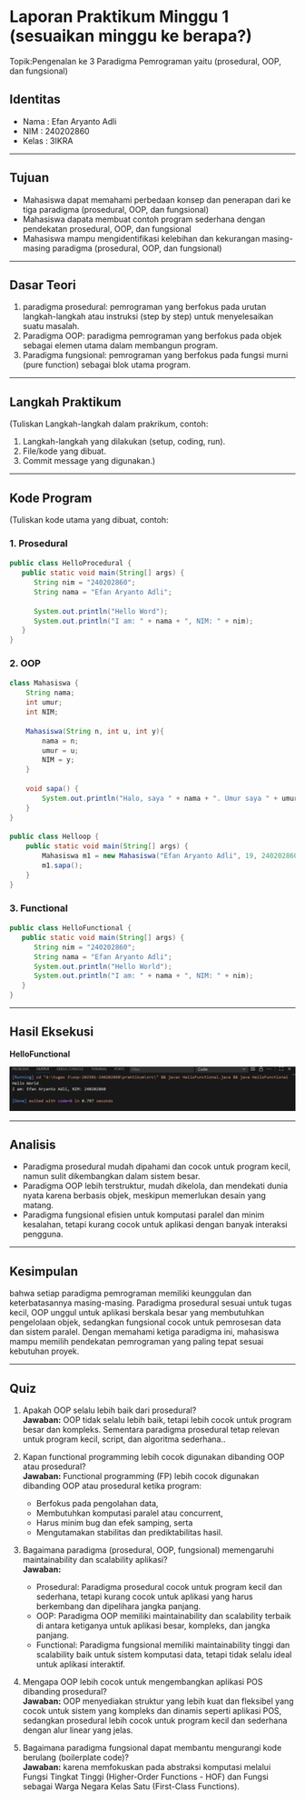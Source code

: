 # Laporan Praktikum Minggu 1 (sesuaikan minggu ke berapa?)
Topik:Pengenalan ke 3 Paradigma Pemrograman yaitu (prosedural, OOP, dan fungsional)

## Identitas
- Nama  : Efan Aryanto Adli
- NIM   : 240202860
- Kelas : 3IKRA

---

## Tujuan
- Mahasiswa dapat memahami perbedaan konsep dan penerapan dari ke tiga paradigma (prosedural, OOP, dan fungsional)
- Mahasiswa dapata membuat contoh program sederhana dengan pendekatan prosedural, OOP, dan fungsional
- Mahasiswa mampu mengidentifikasi kelebihan dan kekurangan masing-masing paradigma (prosedural, OOP, dan fungsional)

---

## Dasar Teori 
1. paradigma prosedural: pemrograman yang berfokus pada urutan langkah-langkah atau instruksi (step by step) untuk menyelesaikan suatu masalah.
2. Paradigma OOP: paradigma pemrograman yang berfokus pada objek sebagai elemen utama dalam membangun program.  
3. Paradigma fungsional: pemrograman yang berfokus pada fungsi murni (pure function) sebagai blok utama program.

---

## Langkah Praktikum
(Tuliskan Langkah-langkah dalam prakrikum, contoh:
1. Langkah-langkah yang dilakukan (setup, coding, run).  
2. File/kode yang dibuat.  
3. Commit message yang digunakan.)

---

## Kode Program
(Tuliskan kode utama yang dibuat, contoh:  

### 1. Prosedural
```java
public class HelloProcedural {
   public static void main(String[] args) {
      String nim = "240202860";
      String nama = "Efan Aryanto Adli";
      
      System.out.println("Hello Word");
      System.out.println("I am: " + nama + ", NIM: " + nim);
   }
}
```
### 2. OOP
```java
class Mahasiswa {
    String nama;
    int umur;
    int NIM;

    Mahasiswa(String n, int u, int y){
        nama = n;
        umur = u;
        NIM = y;
    }

    void sapa() {
        System.out.println("Halo, saya " + nama + ". Umur saya " + umur + " tahun. NIM saya " + NIM);
    }
}

public class Helloop {
    public static void main(String[] args) {
        Mahasiswa m1 = new Mahasiswa("Efan Aryanto Adli", 19, 240202860);
        m1.sapa();
    }
}
```
### 3. Functional
```java
public class HelloFunctional {
   public static void main(String[] args) {
      String nim = "240202860";
      String nama = "Efan Aryanto Adli";
      System.out.println("Hello World");
      System.out.println("I am: " + nama + ", NIM: " + nim);
   }
}
```
---

## Hasil Eksekusi

**HelloFunctional**  

![Screenshot hasil](screenshot/ScreenshotFunctionl.png)

---

## Analisis

- Paradigma prosedural mudah dipahami dan cocok untuk program kecil, namun sulit dikembangkan dalam sistem besar.  
- Paradigma OOP lebih terstruktur, mudah dikelola, dan mendekati dunia nyata karena berbasis objek, meskipun memerlukan desain yang matang.
- Paradigma fungsional efisien untuk komputasi paralel dan minim kesalahan, tetapi kurang cocok untuk aplikasi dengan banyak interaksi pengguna.

---

## Kesimpulan
bahwa setiap paradigma pemrograman memiliki keunggulan dan keterbatasannya masing-masing.
Paradigma prosedural sesuai untuk tugas kecil, OOP unggul untuk aplikasi berskala besar yang membutuhkan pengelolaan objek, sedangkan fungsional cocok untuk pemrosesan data dan sistem paralel.
Dengan memahami ketiga paradigma ini, mahasiswa mampu memilih pendekatan pemrograman yang paling tepat sesuai kebutuhan proyek.

---

## Quiz
1. Apakah OOP selalu lebih baik dari prosedural?  
   **Jawaban:** OOP tidak selalu lebih baik, tetapi lebih cocok untuk program besar dan kompleks. Sementara paradigma prosedural tetap relevan untuk program kecil, script, dan algoritma sederhana..  

2. Kapan functional programming lebih cocok digunakan dibanding OOP atau prosedural?  
   **Jawaban:**
   Functional programming (FP) lebih cocok digunakan dibanding OOP atau prosedural ketika program:
   - Berfokus pada pengolahan data,
   - Membutuhkan komputasi paralel atau concurrent,
   - Harus minim bug dan efek samping, serta
   - Mengutamakan stabilitas dan prediktabilitas hasil.

3. Bagaimana paradigma (prosedural, OOP, fungsional) memengaruhi maintainability dan scalability aplikasi?  
   **Jawaban:**  
   - Prosedural: Paradigma prosedural cocok untuk program kecil dan sederhana, tetapi kurang cocok untuk aplikasi yang harus berkembang dan dipelihara jangka panjang.  
   - OOP: Paradigma OOP memiliki maintainability dan scalability terbaik di antara ketiganya untuk aplikasi besar, kompleks, dan jangka panjang. 
   - Functional: Paradigma fungsional memiliki maintainability tinggi dan scalability baik untuk sistem komputasi data, tetapi tidak selalu ideal untuk aplikasi interaktif. 

4. Mengapa OOP lebih cocok untuk mengembangkan aplikasi POS dibanding prosedural?  
   **Jawaban:** OOP menyediakan struktur yang lebih kuat dan fleksibel yang cocok untuk sistem yang kompleks dan dinamis seperti aplikasi POS, sedangkan prosedural lebih cocok untuk program kecil dan sederhana dengan alur linear yang jelas. 

5. Bagaimana paradigma fungsional dapat membantu mengurangi kode berulang (boilerplate code)?  
   **Jawaban:** karena memfokuskan pada abstraksi komputasi melalui Fungsi Tingkat Tinggi (Higher-Order Functions - HOF) dan Fungsi sebagai Warga Negara Kelas Satu (First-Class Functions). 

